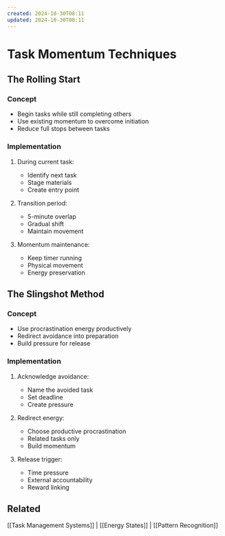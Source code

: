 ```yaml
---
created: 2024-10-30T08:11
updated: 2024-10-30T08:11
---
```

# Task Momentum Techniques

## The Rolling Start
### Concept
- Begin tasks while still completing others
- Use existing momentum to overcome initiation
- Reduce full stops between tasks

### Implementation
1. During current task:
   - Identify next task
   - Stage materials
   - Create entry point

2. Transition period:
   - 5-minute overlap
   - Gradual shift
   - Maintain movement

3. Momentum maintenance:
   - Keep timer running
   - Physical movement
   - Energy preservation

## The Slingshot Method
### Concept
- Use procrastination energy productively
- Redirect avoidance into preparation
- Build pressure for release

### Implementation
1. Acknowledge avoidance:
   - Name the avoided task
   - Set deadline
   - Create pressure

2. Redirect energy:
   - Choose productive procrastination
   - Related tasks only
   - Build momentum

3. Release trigger:
   - Time pressure
   - External accountability
   - Reward linking

## Related
[[Task Management Systems]] | [[Energy States]] | [[Pattern Recognition]]